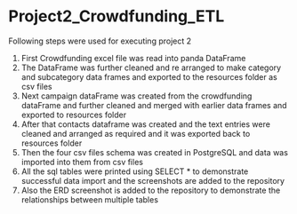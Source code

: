# Project2_Crowdfunding_ETL

Following steps were used for executing project 2

1. First Crowdfunding excel file was read into panda DataFrame
2. The DataFrame was further cleaned and re arranged to make category and subcategory data frames and exported to the resources folder as csv files
3. Next campaign dataFrame was created from the crowdfunding dataFrame and further cleaned and merged with earlier data frames and exported to resources folder
4. After that contacts dataframe was created and the text entries were cleaned and arranged as required and it was exported back to resources folder
5. Then the four csv files schema was created in PostgreSQL and data was imported into them from csv files
6. All the sql tables were printed using SELECT * to demonstrate successful data import and the screenshots are added to the repository
7. Also the ERD screenshot is added to the repository to demonstrate the relationships between multiple tables
